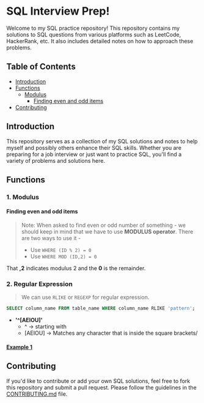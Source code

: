 # SQL Interview Prep!

Welcome to my SQL practice repository! This repository contains my solutions to SQL questions from various platforms such as LeetCode, HackerRank, etc. It also includes detailed notes on how to approach these problems.


<!-- TOC -->
## Table of Contents
- [Introduction](#introduction)
- [Functions](#functions)
    - [Modulus](#modulus)
        - [Finding even and odd items](#finding-even-and-odd-items)
- [Contributing](#contributing)
<!-- /TOC -->

## Introduction

This repository serves as a collection of my SQL solutions and notes to help myself and possibly others enhance their SQL skills. Whether you are preparing for a job interview or just want to practice SQL, you'll find a variety of problems and solutions here.

## Functions

### 1. Modulus

#### Finding even and odd items 

> Note: When asked to find even or odd number of something -  we should keep in mind that we have to use **MODULUS operator**. There are two ways to use it - 
> - Use `WHERE (ID % 2) = 0`
> - Use `WHERE MOD (ID,2) = 0`

    
   That **,2** indicates modulus 2 and the **0** is the remainder.


### 2. Regular Expression

> We can use `RLIKE` or `REGEXP` for regular expression.

```sql
SELECT column_name FROM table_name WHERE column_name RLIKE 'pattern';
```

- **'^[AEIOU]'**
    - ^ -> starting with
    - [AEIOU] -> Matches any character that is inside the square brackets/

#### [Example 1 ](Hackerrank/SQL-Basic/weather-observation-station-6.sql)


## Contributing

If you'd like to contribute or add your own SQL solutions, feel free to fork this repository and submit a pull request. Please follow the guidelines in the [CONTRIBUTING.md](CONTRIBUTING.md) file.
